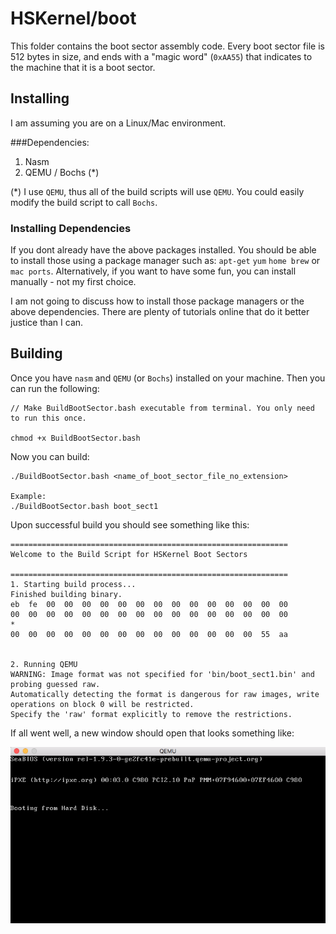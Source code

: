 # HSKernel/boot

This folder contains the boot sector assembly code. Every boot sector file is 512 bytes in size, and ends with a "magic word" (`0xAA55`) that indicates to the machine that it is a boot sector.


## Installing

I am assuming you are on a Linux/Mac environment. 

###Dependencies:
1. Nasm
2. QEMU / Bochs (*)


(*) I use `QEMU`, thus all of the build scripts will use `QEMU`. You could easily modify the build script to call `Bochs`.


### Installing Dependencies

If you dont already have the above packages installed. You should be able to install those using a package manager such as: `apt-get` `yum` `home brew` or `mac ports`. Alternatively, if you want to have some fun, you can install manually - not my first choice.

I am not going to discuss how to install those package managers or the above dependencies. There are plenty of tutorials online that do it better justice than I can.


## Building 

Once you have `nasm` and `QEMU` (or `Bochs`) installed on your machine. Then you can run the following:

~~~~
// Make BuildBootSector.bash executable from terminal. You only need to run this once.

chmod +x BuildBootSector.bash
~~~~

Now you can build:
~~~~
./BuildBootSector.bash <name_of_boot_sector_file_no_extension>

Example:
./BuildBootSector.bash boot_sect1
~~~~

Upon successful build you should see something like this:

~~~~
==============================================================
Welcome to the Build Script for HSKernel Boot Sectors

==============================================================
1. Starting build process...
Finished building binary.
eb  fe  00  00  00  00  00  00  00  00  00  00  00  00  00  00
00  00  00  00  00  00  00  00  00  00  00  00  00  00  00  00
*
00  00  00  00  00  00  00  00  00  00  00  00  00  00  55  aa


2. Running QEMU
WARNING: Image format was not specified for 'bin/boot_sect1.bin' and probing guessed raw.
Automatically detecting the format is dangerous for raw images, write operations on block 0 will be restricted.
Specify the 'raw' format explicitly to remove the restrictions.
~~~~


If all went well, a new window should open that looks something like:

![Alt](/boot/QEMU-Basic-Correct-Boot.png "A QEMU window showing correct operation of the boot sector.")




